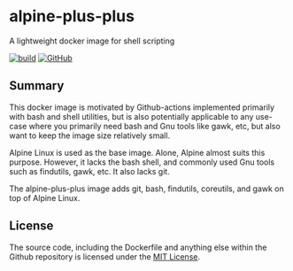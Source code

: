 # alpine-plus-plus
A lightweight docker image for shell scripting

[![build](https://github.com/cicirello/alpine-plus-plus/workflows/build/badge.svg)](https://github.com/cicirello/alpine-plus-plus/actions)
[![GitHub](https://img.shields.io/github/license/cicirello/alpine-plus-plus)](https://github.com/cicirello/alpine-plus-plus/blob/master/LICENSE)

## Summary
This docker image is motivated by Github-actions 
implemented primarily with bash and shell utilities,
but is also potentially applicable to any use-case
where you primarily need bash and Gnu tools
like gawk, etc, but also want to keep the image size
relatively small.

Alpine Linux is used as the base image. Alone, Alpine
almost suits this purpose. However, it lacks the bash
shell, and commonly used Gnu tools such as findutils,
gawk, etc. It also lacks git.

The alpine-plus-plus image adds git, bash, findutils,
coreutils, and gawk on top of Alpine Linux.

## License
The source code, including the Dockerfile and anything
else within the Github repository is licensed under the
[MIT License](https://github.com/cicirello/alpine-plus-plus/blob/master/LICENSE).
